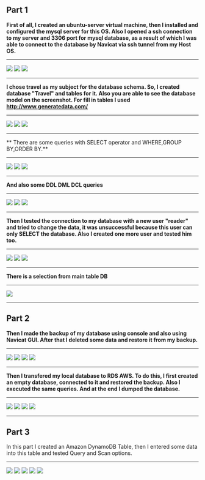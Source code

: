 ## Part 1
**First of all, I created an ubuntu-server virtual machine, then I installed and configured the  mysql server for this OS. Also I opened a ssh connection to my server and 3306 port for mysql database, as a result of which I was able to connect to the database by Navicat via ssh tunnel from my Host OS.**

------------

![](https://github.com/AlexGurtoff/DevOps_online_Kyiv_2021Q3/blob/master/m3/task3.1/setup-ubuntu-server-and-install-mysql-via-ssh.jpg)
![](https://github.com/AlexGurtoff/DevOps_online_Kyiv_2021Q3/blob/master/m3/task3.1/Navicat-connect-to-mysql.jpg)
![](https://github.com/AlexGurtoff/DevOps_online_Kyiv_2021Q3/blob/master/m3/task3.1/random-table-from-mysql-via-navicat.jpg)

------------


**I chose travel as my subject for the database schema. So, I created database "Travel" and tables for it. Also you are able to see the database model on the screenshot. For fill in tables I used http://www.generatedata.com/**

------------

![](https://github.com/AlexGurtoff/DevOps_online_Kyiv_2021Q3/blob/master/m3/task3.1/Create-database.jpg)
![](https://github.com/AlexGurtoff/DevOps_online_Kyiv_2021Q3/blob/master/m3/task3.1/Database-Model.jpg)
![](https://github.com/AlexGurtoff/DevOps_online_Kyiv_2021Q3/blob/master/m3/task3.1/Fill-tables.jpg)

------------
** There are some queries with SELECT operator and WHERE,GROUP BY,ORDER BY.**
 

------------

![](https://github.com/AlexGurtoff/DevOps_online_Kyiv_2021Q3/blob/master/m3/task3.1/Query1.jpg)
![](https://github.com/AlexGurtoff/DevOps_online_Kyiv_2021Q3/blob/master/m3/task3.1/Query2.jpg)
![](https://github.com/AlexGurtoff/DevOps_online_Kyiv_2021Q3/blob/master/m3/task3.1/Query3.jpg)

------------

**And also some DDL DML DCL queries**

------------

![](https://github.com/AlexGurtoff/DevOps_online_Kyiv_2021Q3/blob/master/m3/task3.1/Some-DML-Queries.jpg)
![](https://github.com/AlexGurtoff/DevOps_online_Kyiv_2021Q3/blob/master/m3/task3.1/Some-DDL-Queries.jpg)
![](https://github.com/AlexGurtoff/DevOps_online_Kyiv_2021Q3/blob/master/m3/task3.1/Some-DCL-Query-and-create-user.jpg)

------------

**Then I tested the connection to my database with a new user "reader" and tried to change the data, it was unsuccessful because this user can only SELECT the database. Also I created one more user and tested him too.**

------------

![](https://github.com/AlexGurtoff/DevOps_online_Kyiv_2021Q3/blob/master/m3/task3.1/Test-connection-for-reader-and-try-to-change-data.jpg)
![](https://github.com/AlexGurtoff/DevOps_online_Kyiv_2021Q3/blob/master/m3/task3.1/Create-another-user.jpg)
![](https://github.com/AlexGurtoff/DevOps_online_Kyiv_2021Q3/blob/master/m3/task3.1/Test-connection-for-DROPER.jpg)


------------

**There is a selection from main table DB**

------------

![](https://github.com/AlexGurtoff/DevOps_online_Kyiv_2021Q3/blob/master/m3/task3.1/SELECT-from-main-db.jpg)

------------

## Part 2

**Then I made the backup of my database using console and also using Navicat GUI. After that I deleted some data and restore it from my backup.**

------------

![](https://github.com/AlexGurtoff/DevOps_online_Kyiv_2021Q3/blob/master/m3/task3.1/Dump-Base.jpg)
![](https://github.com/AlexGurtoff/DevOps_online_Kyiv_2021Q3/blob/master/m3/task3.1/Dump-console-and-restore1.jpg)
![](https://github.com/AlexGurtoff/DevOps_online_Kyiv_2021Q3/blob/master/m3/task3.1/Dump-console-and-restore2.jpg)
![](https://github.com/AlexGurtoff/DevOps_online_Kyiv_2021Q3/blob/master/m3/task3.1/Dump-Restore.jpg)

------------

**Then I transfered my local database to RDS AWS. To do this, I first created an empty database, connected to it and restored the backup. Also I executed the same queries. And at the end I dumped the database.**

------------

![](https://github.com/AlexGurtoff/DevOps_online_Kyiv_2021Q3/blob/master/m3/task3.1/RDS-Mysql.jpg)
![](https://github.com/AlexGurtoff/DevOps_online_Kyiv_2021Q3/blob/master/m3/task3.1/AWS-Connect.jpg)
![](https://github.com/AlexGurtoff/DevOps_online_Kyiv_2021Q3/blob/master/m3/task3.1/Execute-sql-queries-aws.jpg)
![](https://github.com/AlexGurtoff/DevOps_online_Kyiv_2021Q3/blob/master/m3/task3.1/Dump-AWS.jpg)

------------

## Part 3
In this part I created an Amazon DynamoDB Table, then I entered some data into this table and tested Query and Scan options.

------------

![](https://github.com/AlexGurtoff/DevOps_online_Kyiv_2021Q3/blob/master/m3/task3.1/Dynamo-DB-Table.jpg)
![](https://github.com/AlexGurtoff/DevOps_online_Kyiv_2021Q3/blob/master/m3/task3.1/Our-Dynamo-Table.jpg)
![](https://github.com/AlexGurtoff/DevOps_online_Kyiv_2021Q3/blob/master/m3/task3.1/Scan-query.jpg)
![](https://github.com/AlexGurtoff/DevOps_online_Kyiv_2021Q3/blob/master/m3/task3.1/Scan-query2.jpg)
![](https://github.com/AlexGurtoff/DevOps_online_Kyiv_2021Q3/blob/master/m3/task3.1/Query-DynamoDB.jpg)